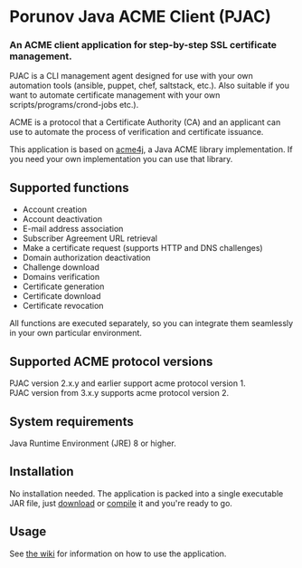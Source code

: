 # Porunov Java ACME Client (PJAC)
### An ACME client application for step-by-step SSL certificate management.

PJAC is a CLI management agent designed for use with your own automation tools (ansible, puppet, chef, saltstack, etc.). Also suitable if you want to automate certificate management with your own scripts/programs/crond-jobs etc.).

ACME is a protocol that a Certificate Authority (CA) and an applicant can use to automate the process of verification and certificate issuance.

This application is based on [acme4j](https://github.com/shred/acme4j), a Java ACME library implementation. If you need your own implementation you can use that library.

## Supported functions
* Account creation
* Account deactivation
* E-mail address association
* Subscriber Agreement URL retrieval
* Make a certificate request (supports HTTP and DNS challenges)
* Domain authorization deactivation
* Challenge download
* Domains verification
* Certificate generation
* Certificate download
* Certificate revocation

All functions are executed separately, so you can integrate them seamlessly in your own particular environment.

## Supported ACME protocol versions
PJAC version 2.x.y and earlier support acme protocol version 1.  
PJAC version from 3.x.y supports acme protocol version 2.

## System requirements

Java Runtime Environment (JRE) 8 or higher.

## Installation

No installation needed. The application is packed into a single executable JAR file, just [download](../../releases/) or [compile](../../wiki/How-to-compile-PJAC-from-source) it and you're ready to go.

## Usage

See [the wiki](../../wiki/) for information on how to use the application.

